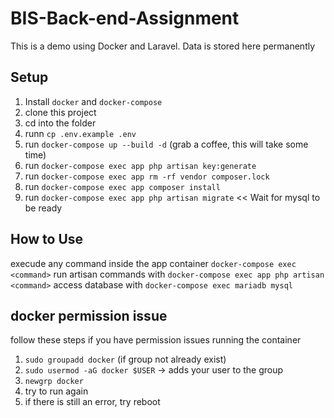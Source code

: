 # BIS-Back-end-Assignment

This is a demo using Docker and Laravel. Data is stored here permanently

## Setup

1. Install `docker` and `docker-compose`
2. clone this project
3. cd into the folder
4. runn `cp .env.example .env`
5. run `docker-compose up --build -d` (grab a coffee, this will take some time)
6. run `docker-compose exec app php artisan key:generate`
7. run `docker-compose exec app rm -rf vendor composer.lock`
8. run `docker-compose exec app composer install`
9. run `docker-compose exec app php artisan migrate` << Wait for mysql to be ready

## How to Use

execude any command inside the app container `docker-compose exec <command>`
run artisan commands with `docker-compose exec app php artisan <command>`
access database with `docker-compose exec mariadb mysql`

## docker permission issue

follow these steps if you have permission issues running the container

1. `sudo groupadd docker` (if group not already exist)
2. `sudo usermod -aG docker $USER` -> adds your user to the group
3. `newgrp docker`
4. try to run again
5. if there is still an error, try reboot
